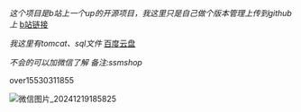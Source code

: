 *这个项目是b站上一个up的开源项目，我这里只是自己做个版本管理上传到github上*
[b站链接](https://www.bilibili.com/video/BV1EC4y1a7yH?spm_id_from=333.788.videopod.episodes&vd_source=d6415f4da5d7eac6c554629e8f9909ba)

*我这里有tomcat、sql文件*
[百度云盘](https://pan.baidu.com/s/1wSjZ57r-92GlNZmBLuT7pg?pwd=1314)

*不会的可以加微信了解 备注:ssmshop*

over15530311855

![微信图片_20241219185825](https://github.com/user-attachments/assets/054f35d9-f748-4876-a8e7-73b918fc7120)

